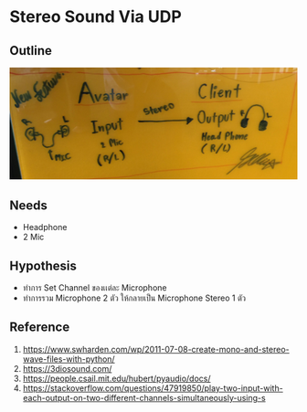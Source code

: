 # Stereo Sound Via UDP
## Outline
![Diagram](src/SoundStereoOutline.jpg)

## Needs
- Headphone 
- 2 Mic

## Hypothesis
- ทำการ Set Channel ของเเต่ละ Microphone
- ทำการรวม Microphone 2 ตัว ให้กลายเป็น Microphone Stereo 1 ตัว

## Reference
1. https://www.swharden.com/wp/2011-07-08-create-mono-and-stereo-wave-files-with-python/
1. https://3diosound.com/
1. https://people.csail.mit.edu/hubert/pyaudio/docs/
1. https://stackoverflow.com/questions/47919850/play-two-input-with-each-output-on-two-different-channels-simultaneously-using-s
